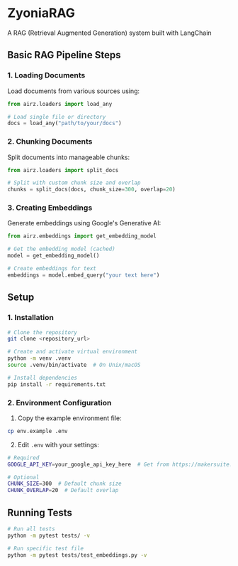 # ZyoniaRAG

A RAG (Retrieval Augmented Generation) system built with LangChain

## Basic RAG Pipeline Steps

### 1. Loading Documents
Load documents from various sources using:
```python
from airz.loaders import load_any

# Load single file or directory
docs = load_any("path/to/your/docs")
```

### 2. Chunking Documents
Split documents into manageable chunks:
```python
from airz.loaders import split_docs

# Split with custom chunk size and overlap
chunks = split_docs(docs, chunk_size=300, overlap=20)
```

### 3. Creating Embeddings
Generate embeddings using Google's Generative AI:
```python
from airz.embeddings import get_embedding_model

# Get the embedding model (cached)
model = get_embedding_model()

# Create embeddings for text
embeddings = model.embed_query("your text here")
```

## Setup

### 1. Installation
```bash
# Clone the repository
git clone <repository_url>

# Create and activate virtual environment
python -m venv .venv
source .venv/bin/activate  # On Unix/macOS

# Install dependencies
pip install -r requirements.txt
```

### 2. Environment Configuration
1. Copy the example environment file:
```bash
cp env.example .env
```

2. Edit `.env` with your settings:
```bash
# Required
GOOGLE_API_KEY=your_google_api_key_here  # Get from https://makersuite.google.com/app/apikey

# Optional
CHUNK_SIZE=300  # Default chunk size
CHUNK_OVERLAP=20  # Default overlap
```

## Running Tests
```bash
# Run all tests
python -m pytest tests/ -v

# Run specific test file
python -m pytest tests/test_embeddings.py -v
```

